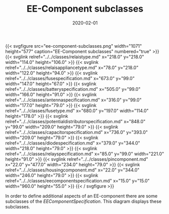 ﻿---
title: EE-Component subclasses
toc: false
type: specs
layout: diagram
date: "2020-02-01"
draft: false
specification: VEC
version: 1.2.0
documentType: "Recommendation"
elementType: Diagram
classes:
  - RelaisType
  - RelaisApplianceType
  - FuseSpecification
  - BatterySpecification
  - AntennaSpecification
  - FuseType
  - PotentialDistributorSpecification
  - CapacitorSpecification
  - DiodeSpecification
  - RelaySpecification
  - PinComponent
  - HousingComponent
  - EEComponentSpecification
menu:
  VEC-1.2.0:    
    parent: ee-components
    identifier: ee-components/ee-component-subclasses
    weight: 1006002 

# Prev/next pager order (if `docs_section_pager` enabled in `params.toml`)
weight: 1006002
---
{{< svgfigure src="ee-component-subclasses.png" width="1071" height="577" caption="EE-Component subclasses" numbered="true" >}}
  {{< svglink relref="../../classes/relaistype.md" x="218.0" y="218.0" width="114.0" height="106.0" >}}
  {{< svglink relref="../../classes/relaisappliancetype.md" x="78.0" y="218.0" width="122.0" height="94.0" >}}
  {{< svglink relref="../../classes/fusespecification.md" x="673.0" y="99.0" width="147.0" height="67.0" >}}
  {{< svglink relref="../../classes/batteryspecification.md" x="505.0" y="99.0" width="166.0" height="91.0" >}}
  {{< svglink relref="../../classes/antennaspecification.md" x="316.0" y="99.0" width="177.0" height="79.0" >}}
  {{< svglink relref="../../classes/fusetype.md" x="680.0" y="197.0" width="114.0" height="178.0" >}}
  {{< svglink relref="../../classes/potentialdistributorspecification.md" x="848.0" y="99.0" width="209.0" height="79.0" >}}
  {{< svglink relref="../../classes/capacitorspecification.md" x="736.0" y="393.0" width="209.0" height="79.0" >}}
  {{< svglink relref="../../classes/diodespecification.md" x="379.0" y="344.0" width="218.0" height="79.0" >}}
  {{< svglink relref="../../classes/relayspecification.md" x="85.0" y="99.0" width="221.0" height="91.0" >}}
  {{< svglink relref="../../classes/pincomponent.md" x="22.0" y="477.0" width="234.0" height="79.0" >}}
  {{< svglink relref="../../classes/housingcomponent.md" x="22.0" y="344.0" width="246.0" height="79.0" >}}
  {{< svglink relref="../../classes/eecomponentspecification.md" x="15.0" y="15.0" width="960.0" height="55.0" >}}
{{< / svgfigure >}}
<p> In order to define additional aspects of an EE-component there are some subclasses of the <i>EEComponentSpecification</i>. This diagram displays these subclasses.      </p>